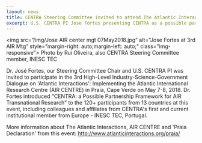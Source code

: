 ```yaml
---
layout: news
title: CENTRA Steering Committee invited to attend The Atlantic Interactions Initiative event in Praia, Cape Verde
excerpt: U.S. CENTRA PI Jose Fortes presenting CENTRA as a possible partnership framework at the 3rd High Level Industry-Science-Government Dialogue: Implementing the Atlantic International Research Centre (AIR Centre), held in the city of Praia, Cape Verde on May 7-8, 2018.
---
```


<img src=”/img/Jose AIR center mgt 07May2018.jpg” alt=”Jose Fortes at 3rd AIR Mtg” style=”margin-right: auto;margin-left: auto;" class="img-responsive">
Photo by Rui Oliveira, also CENTRA Steering Committee member, INESC TEC


Dr. José Fortes, our Steering Committee Chair and U.S. CENTRA PI was invited to participate in the 3rd High-Level Industry-Science-Government Dialogue on 'Atlantic Interactions': Implementing the Atlantic International Research Centre (AIR CENTRE) in Praia, Cape Verde on May 7-8, 2018. Dr. Fortes introduced “CENTRA: a Possible Partnership Framework for AIR Transnational Research” to the 120+ participants from 13 countries at this event, including colleagues and affiliates from CENTRA's first and current institutional member from Europe - INESC TEC, Portugal.

More information about The Atlantic Interactions, AIR CENTRE and 'Praia Declaration' from this event: http://www.atlanticinteractions.org/praia/ 
